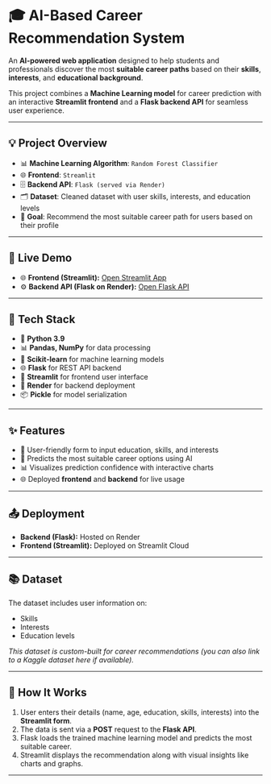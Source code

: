 # 🎓 AI-Based Career Recommendation System

An **AI-powered web application** designed to help students and professionals discover the most **suitable career paths** based on their **skills**, **interests**, and **educational background**.  

This project combines a **Machine Learning model** for career prediction with an interactive **Streamlit frontend** and a **Flask backend API** for seamless user experience.

---

## 💡 Project Overview

- 📊 **Machine Learning Algorithm**: `Random Forest Classifier`  
- 🌐 **Frontend**: `Streamlit`  
- 🗄️ **Backend API**: `Flask (served via Render)`  
- 🗂️ **Dataset**: Cleaned dataset with user skills, interests, and education levels  
- 🎯 **Goal**: Recommend the most suitable career path for users based on their profile

---

## 🚀 Live Demo

- 🌐 **Frontend (Streamlit):** [Open Streamlit App](https://ai-based-career-recommendation-system.streamlit.app/)  
- ⚙️ **Backend API (Flask on Render):** [Open Flask API](https://ai-based-career-recommendation-system.onrender.com)  

---

## 🧠 Tech Stack

- 🐍 **Python 3.9**  
- 📊 **Pandas, NumPy** for data processing  
- 🤖 **Scikit-learn** for machine learning models  
- 🌐 **Flask** for REST API backend  
- 🎨 **Streamlit** for frontend user interface  
- 🚀 **Render** for backend deployment  
- 📦 **Pickle** for model serialization  

---

## ✨ Features

- 📝 User-friendly form to input education, skills, and interests  
- 🤖 Predicts the most suitable career options using AI  
- 📊 Visualizes prediction confidence with interactive charts  
- 🌐 Deployed **frontend** and **backend** for live usage  

---

## 📤 Deployment

- **Backend (Flask):** Hosted on Render  
- **Frontend (Streamlit):** Deployed on Streamlit Cloud  

---

## 📚 Dataset

The dataset includes user information on:  
- Skills  
- Interests  
- Education levels  

*This dataset is custom-built for career recommendations (you can also link to a Kaggle dataset here if available).*  

---

## 📌 How It Works

1. User enters their details (name, age, education, skills, interests) into the **Streamlit form**.  
2. The data is sent via a **POST** request to the **Flask API**.  
3. Flask loads the trained machine learning model and predicts the most suitable career.  
4. Streamlit displays the recommendation along with visual insights like charts and graphs.  

---
